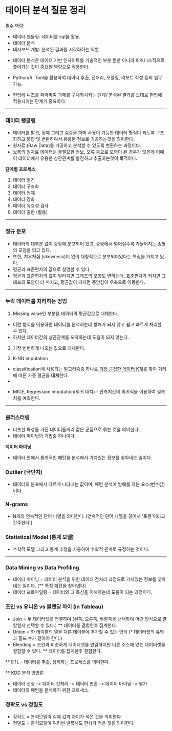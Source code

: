 # 데이터 분석 질문 정리 

필수 역량:
- 데이터 핸들링: 데이터를 sql을 활용.
- 데이터 분석
- 대시보드 개발: 분석된 결과를 시각화하는 역할

+ 데이터 분석은 데이터 기반 인사이트를 기술적인 부분 뿐만 아니라 비즈니스적으로 풀어가는 것이 중요한 역량으로 작용한다.

+ Python/R: Tool을 활용하여 데이터 추출, 전처리, 모델링, 리포트 작성 등의 업무 가능.
+ 현업에 니즈를 파악하여 과제를 구체화시키는 단계/ 분석된 결과를 토대로 현업에 적용시키는 단계가 중요하다.

----------

### 데이터 랭글링 

- 데이터를 발견, 정제 그리고 검증을 하며 사용이 가능한 데이터 형식이 되도록 구조화하고 통합 및 변환하여서 유용한 정보로 가공하는것을 의미한다.
- 원자료 (Raw Data)를 가공하고 분석할 수 있도록 변환하는 과정이다.
- 보통의 원자료 데이터는 불필요한 정보, 오류 등으로 오염이 된 경우가 많은데 이때 이 데이터에서 유용한 상관관계를 발견하고 추출하는것이 목적이다.

**단계별 프로세스**
1. 데이터 발견
2. 데이터 구조화
3. 데이터 정제
4. 데이터 강화
5. 데이터 유효성 검사
6. 데이터 출판 (활용)

----------

### 정규 분포

- 데이터의 대부분 값이 중앙에 분포되어 있고, 중앙에서 멀어질수록 가늘어지는 종형의 모양을 띄고 있다.
- 또한, 치우쳐짐 (skewness)이 없이 대칭적으로 분포되어있다는 특징을 가지고 있다.
- 평균과 표준편차의 값으로 설명할 수 있다.
- 평균과 표준편차의 값이 달라지면 그래프의 모양도 변하는데, 표준편차가 커지면 그래프의 모양이 더 퍼지고, 평균값이 커지면 중앙값이 우측으로 이동한다.

----------

### 누락 데이터를 처리하는 방법 

1. Missing value인 부분을 데이터의 평균값으로 대체한다.
- 이런 방식을 이용하면 데이터를 분석하는데 방해가 되지 않고 쉽고 빠르게 처리할 수 있다.
- 하지만 데이터간의 상관관계를 포착하는데 도움이 되지 않는다.
  
2. 가장 빈번하게 나오는 값으로 대체한다.

3. K-NN imputation
- classification에 사용되는 알고리즘중 하나로 <ins>가장 근접한 데이터 K개</ins>를 찾아 거리에 따른 가중 평균을 대체한다.
- 

+ MICE, Regression Imputation(회귀 대치) - 관측치간의 회귀식을 이용하여 결측치를 예측한다.

------------

### 클러스터링 

- 비슷한 특성을 가진 데이터들끼리 같은 군집으로 묶는 것을 의미한다.
- 데이터 마이닝의 기법중 하나이다.

**데이터 마이닝**
- 데이터 안에서 통계적인 패턴을 분석해서 가치있는 정보를 찾아내는 일이다. 

### Outlier (극단치)

- 데이터의 분포에서 다르게 나타내는 값이며, 패턴 분석에 방해를 하는 요소(변수값) 이다.

### N-grams
- N개의 연속적인 단어 나열을 의미한다. (연속적인 단어 나열을 끊어서 '토큰'이라고 간주한다.)

### Statistical Model (통계 모델)
- 수학적 모델 그리고 통계 추정을 사용하여 수학적 관계로 규정하는 것이다.

----------

### Data Mining vs Data Profiling 

- 데이터 마이닝 = 데이터 분석을 위한 데이터 전처리 과정으로 가치있는 정보를 찾아내는 일이다. (** 특정 패턴을 찾아낸다)
- 데이터 프로파일링 = 데이터와 그 특성을 이해하는데 도움이 되는 과정이다. 


### 조인 vs 유니온 vs 블랜딩 차이 (in Tableau)

- Join = 두 데이터셋을 연결하며 (왼쪽, 오른쪽, 바깥쪽을 선택하여 어떤 방식으로 결합할지 선택할 수 있다.) ** 데이터를 결합한후 집계한다.
- Union = 한 테이블의 열을 다른 테이블에 추가할 수 있는 방식 (* 데이터셋의 유형과 필드 수가 같아야 한다.)
- Blending =  조인과 비슷하게 데이터셋을 연결하지만 다른 소스에 있는 데이터셋을 결합할 수 있다. ** 데이터를 집계한후 결합한다.

** ETL - 데이터를 추출, 정제하는 프로세스를 의미한다. 

** KDD 분석 방법론 
- 데이터 선정 -> 데이터 전처리 -> 데이터 변환 -> 데이터 마이닝 -> 평가
- 데이터의 패턴을 분석하기 위한 프로세스.

### 정확도 vs 정밀도
- 정확도 = 분석모델이 실제 값과 차이가 적은 것을 의미한다.
- 정밀도 = 분석모델이 여러번 반복해도 편차가 적은 것을 의미한다. 
